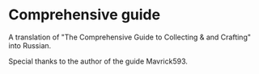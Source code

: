 # Comprehensive guide
A translation of "The Comprehensive Guide to Collecting &amp; and Crafting" into Russian.

Special thanks to the author of the guide Mavrick593.
